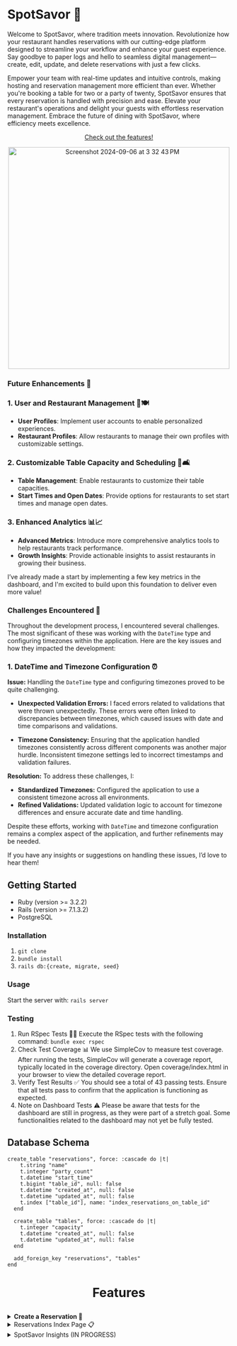 # SpotSavor 🍴

Welcome to SpotSavor, where tradition meets innovation. Revolutionize how your restaurant handles reservations with our cutting-edge platform designed to streamline your workflow and enhance your guest experience. Say goodbye to paper logs and hello to seamless digital management—create, edit, update, and delete reservations with just a few clicks.

Empower your team with real-time updates and intuitive controls, making hosting and reservation management more efficient than ever. Whether you're booking a table for two or a party of twenty, SpotSavor ensures that every reservation is handled with precision and ease. Elevate your restaurant's operations and delight your guests with effortless reservation management. Embrace the future of dining with SpotSavor, where efficiency meets excellence.

<p align="center">
  <a href="#features">Check out the features!</a>
</p>
<p align="center">
<img width="500" alt="Screenshot 2024-09-06 at 3 32 43 PM" src="https://github.com/user-attachments/assets/b4d65b0f-f928-49f5-93c0-d732a6b230dc">
</p>

### Future Enhancements 🚀
### 1. User and Restaurant Management 👥🍽️
- **User Profiles**: Implement user accounts to enable personalized experiences.
- **Restaurant Profiles**: Allow restaurants to manage their own profiles with customizable settings.

### 2. Customizable Table Capacity and Scheduling 📅🛋️
- **Table Management**: Enable restaurants to customize their table capacities.
- **Start Times and Open Dates**: Provide options for restaurants to set start times and manage open dates.

  

### 3. Enhanced Analytics 📊📈
- **Advanced Metrics**: Introduce more comprehensive analytics tools to help restaurants track performance.
- **Growth Insights**: Provide actionable insights to assist restaurants in growing their business.

I’ve already made a start by implementing a few key metrics in the dashboard, and I'm excited to build upon this foundation to deliver even more value!

### Challenges Encountered 🚧

Throughout the development process, I encountered several challenges. The most significant of these was working with the `DateTime` type and configuring timezones within the application. Here are the key issues and how they impacted the development:

### 1. DateTime and Timezone Configuration ⏰

**Issue:** Handling the `DateTime` type and configuring timezones proved to be quite challenging. 

- **Unexpected Validation Errors:** I faced errors related to validations that were thrown unexpectedly. These errors were often linked to discrepancies between timezones, which caused issues with date and time comparisons and validations.

- **Timezone Consistency:** Ensuring that the application handled timezones consistently across different components was another major hurdle. Inconsistent timezone settings led to incorrect timestamps and validation failures.

**Resolution:** To address these challenges, I:
- **Standardized Timezones:** Configured the application to use a consistent timezone across all environments.
- **Refined Validations:** Updated validation logic to account for timezone differences and ensure accurate date and time handling.

Despite these efforts, working with `DateTime` and timezone configuration remains a complex aspect of the application, and further refinements may be needed.

If you have any insights or suggestions on handling these issues, I’d love to hear them!

## Getting Started
- Ruby (version >= 3.2.2)
- Rails (version >= 7.1.3.2)
- PostgreSQL
### Installation
1. `git clone`
2. `bundle install`
3. `rails db:{create, migrate, seed}`
### Usage
Start the server with:
`rails server`
### Testing
1. Run RSpec Tests 🏃‍♂️ Execute the RSpec tests with the following command: `bundle exec rspec`
2. Check Test Coverage 📊 We use SimpleCov to measure test coverage. After running the tests, SimpleCov will generate a coverage report, typically located in the coverage directory. Open coverage/index.html in your browser to view the detailed coverage report.
3. Verify Test Results ✅ You should see a total of 43 passing tests. Ensure that all tests pass to confirm that the application is functioning as expected.
4. Note on Dashboard Tests ⚠️ Please be aware that tests for the dashboard are still in progress, as they were part of a stretch goal. Some functionalities related to the dashboard may not yet be fully tested.

## Database Schema
```
create_table "reservations", force: :cascade do |t|
    t.string "name"
    t.integer "party_count"
    t.datetime "start_time"
    t.bigint "table_id", null: false
    t.datetime "created_at", null: false
    t.datetime "updated_at", null: false
    t.index ["table_id"], name: "index_reservations_on_table_id"
  end

  create_table "tables", force: :cascade do |t|
    t.integer "capacity"
    t.datetime "created_at", null: false
    t.datetime "updated_at", null: false
  end

  add_foreign_key "reservations", "tables"
end
```


# <p align="center">Features</p>

<details>
  <summary style="font-size: 36 px; font-weight: bold;">Create a Reservation 📅</summary>
<p align="center">
  <img width="500" alt="Screenshot 2024-09-06 at 3 35 56 PM" src="https://github.com/user-attachments/assets/ffce80ff-7443-4b99-a7b0-a5f2f4b83243">
</p>

  The "Create a Reservation" feature allows users to book a reservation at any time, 24/7. Below is a detailed overview of how the feature works and the validations in place.

### Key Features

- **24/7 Booking**: Users can make reservations at any time, provided that certain conditions are met.
- **Real-Time Availability Check**: Reservations can be made as long as:
  - There is no existing reservation for the same time slot.
  - The reservation start time is in the past.
  - The party size does not exceed the table’s capacity.

### Form Requirements

To ensure a valid reservation, all fields in the form are required. If any field is left blank, users will receive a notification within the form indicating that the field is required. The fields typically include:

1. **Name**: The name of the person making the reservation.
2. **Date and Time**: The desired date and time for the reservation.
3. **Party Size**: The number of people in the party.

### Validation Rules

- **Existing Reservation Check**: The system checks for existing reservations for the specified date and time. Users will be informed if the chosen slot is already booked.
- **Past Date/Time Validation**: Reservations cannot be made for dates and times that have already passed or for times less than the current time.
- **Table Capacity Check**: The system verifies that the party size does not exceed the table's capacity. Users will receive an error if the party size is too large.
<p align="center">
  <img width="500" alt="Screenshot 2024-09-06 at 3 36 40 PM" src="https://github.com/user-attachments/assets/84135059-4380-4d1d-bd32-fd5768a9627e">
</p>

### Error Handling

- **Field Validation**: If any required field is not filled out, the form will display a notification indicating that the field is required.
- **Time and Capacity Errors**: Users will receive specific error messages if their reservation request fails due to existing reservations, past date/times, or exceeding table capacity.
<p align="center">
  <img width="500" alt="Screenshot 2024-09-06 at 3 37 29 PM" src="https://github.com/user-attachments/assets/3aceb4aa-a52f-4c15-b629-22b1d729d05b">
</p>

</details>

<details>
<summary> Reservations Index Page 📋</summary>
  <p align="center">
    <img width="500" alt="Screenshot 2024-09-06 at 3 35 31 PM" src="https://github.com/user-attachments/assets/f3ed68a5-cf0e-40e8-8471-524195bd90f9">
  </p>

The Reservations Index Page provides an overview of all reservations and offers various functionalities for managing them. Here’s a detailed description of the page features and interactions:

### Page Layout and Features

1. **Reservations List** 🗒️
   - **All Reservations Displayed**: The page lists all reservations with their relevant attributes, such as name, date, time, and party size.
   - **Sorted by Create Date**: Reservations are sorted from the earliest create date to the oldest create date, ensuring a chronological view of reservations.

2. **Reservation Details and Navigation** 🔗
   - **Reservation Name Link**: Each reservation entry displays the name of the person who made the reservation. This name is a clickable link that directs users to the reservation’s show page, where they can view more detailed information.

3. **Action Icons** ✏️🗑️
   - **Edit Icon**: On the right side of each reservation, there is an edit icon that allows users to modify the reservation details.
   - **Delete Icon**: Next to the edit icon is a trash icon. Clicking this icon activates a confirmation modal asking users to confirm the deletion of the reservation.

4. **Delete Confirmation Modal** ⚠️
   - **Confirmation Prompt**: When the delete icon is clicked, a modal window appears, prompting the user to confirm their intention to delete the reservation. This helps prevent accidental deletions.
  
<p align="center">
  <img width="500" alt="Screenshot 2024-09-06 at 3 37 52 PM" src="https://github.com/user-attachments/assets/7da0cf23-2dd9-4e4d-b3f7-a41d37ca3892">
</p>

5. **Total Reservations** 📊
   - **Count Display**: The total number of reservations is displayed at the top or bottom of the page, providing users with an overview of the current reservation volume.

6. **Call-to-Action** ✨
   - **Create Reservation Button**: A prominent call-to-action button is available on the page, encouraging users to create a new reservation. This button is typically located at the top or bottom of the page for easy access.

</details>

<details>
  <summary>SpotSavor Insights (IN PROGRESS)</summary>

  ## SpotSavor Dashboard Insights ✨
  <p align="center">
    <img width="500" alt="Screenshot 2024-09-08 at 3 52 24 PM" src="https://github.com/user-attachments/assets/5a4c5053-8197-4b79-b261-4b146e94af26">
  </p>

### 📅 Top 5 Upcoming Reservations
Easily view the top 5 upcoming reservations! 🎉 The list shows reservations scheduled for the future, helping you stay prepared for incoming guests.

### 📊 Weekend Watchout
Get insights into weekend reservations! 🗓️ This feature shows the percentage of reservations happening on Fridays, Saturdays, and Sundays, so you can manage weekend traffic better.

### ⏰ Reservation Rush (In Progress)
Identify the two most popular reservation times! 📈 This feature will help you understand peak dining hours and optimize staffing and resources accordingly.

---
<p align="center">
    <img width="200" alt="Screenshot 2024-09-06 at 5 52 59 PM" src="https://github.com/user-attachments/assets/11038694-4f76-49c3-b326-3f5e5314fc8c">
  
Stay tuned for more updates and enhancements! 🚀
</details>

